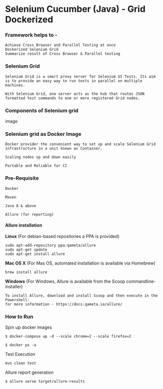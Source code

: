 # Selenium Cucumber (Java) - Grid Dockerized

### Framework helps to -
    Achieve Cross Browser and Parallel Testing at once
    Dockerized Selenium Grid
    Summarize result of Cross Browser & Parallel testing

### Selenium Grid

    Selenium Grid is a smart proxy server for Selenium UI Tests. Its aim is to provide an easy way to run tests in parallel on multiple machines.

    With Selenium Grid, one server acts as the hub that routes JSON formatted test commands to one or more registered Grid nodes.

### Components of Selenium grid
image

### Selenium grid as Docker Image
    Docker provider the convenient way to set up and scale Selenium Grid infrastructure in a unit known as Container. 

    Scaling nodes up and down easily

    Portable and Reliable for CI

### Pre-Requisite
    Docker

    Maven

    Java 8 & above

    Allure (for reporting)

#### Allure installation

**Linux** (For debian-based repositories a PPA is provided)

    sudo apt-add-repository ppa:qameta/allure
    sudo apt-get update
    sudo apt-get install allure


**Mac OS X** (For Mas OS, automated installation is available via Homebrew)

    brew install allure

**Windows** (For Windows, Allure is available from the Scoop commandline-installer)

    To install Allure, download and install Scoop and then execute in the Powershell:
    for more information - https://docs.qameta.io/allure/

### How to Run

Spin up docker images

    $ docker-compose up -d --scale chrome=2 --scale firefox=2
    
    $ docker ps -a

Test Execution

    mvn clean test

Allure report generation

    $ allure serve target/allure-results


